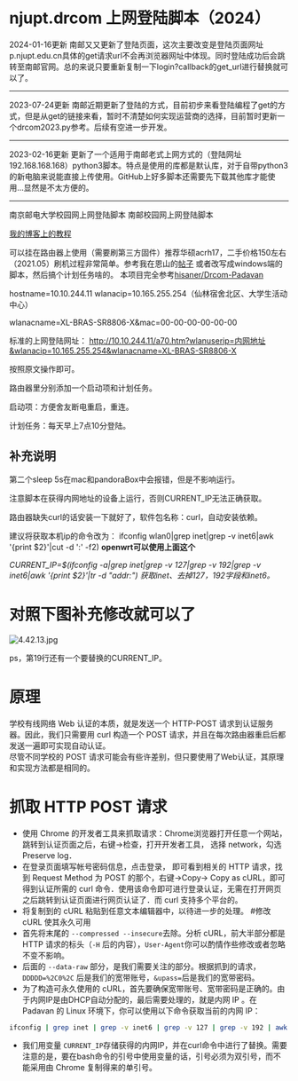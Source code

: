 # njupt.drcom 上网登陆脚本（2024）
2024-01-16更新
南邮又又更新了登陆页面，这次主要改变是登陆页面网址p.njupt.edu.cn具体的get请求url不会再浏览器网址中体现。同时登陆成功后会跳转至南邮官网。总的来说只要重新复制一下login?callback的get_url进行替换就可以了。

---
2023-07-24更新
南邮近期更新了登陆的方式，目前初步来看登陆编程了get的方式，但是从get的链接来看，暂时不清楚如何实现运营商的选择，目前暂时更新一个drcom2023.py参考。后续有空进一步开发。


---
2023-02-16更新
更新了一个适用于南邮老式上网方式的（登陆网址192.168.168.168）python3脚本。特点是使用的库都是默认库，对于自带python3的新电脑来说能直接上传使用。GitHub上好多脚本还需要先下载其他库才能使用...显然是不太方便的。


---
南京邮电大学校园网上网登陆脚本
南邮校园网上网登陆脚本

[我的博客上的教程](https://zwiss.fun/2021/07/27/%e5%8d%97%e9%82%ae%e6%a0%a1%e5%9b%ad%e7%bd%91%e8%87%aa%e5%8a%a8%e7%99%bb%e9%99%86%e8%84%9a%e6%9c%ac/)

可以挂在路由器上使用（需要刷第三方固件）推荐华硕acrh17，二手价格150左右（2021.05）刷机过程非常简单。参考我在恩山的[帖子](https://www.right.com.cn/forum/thread-4137387-1-1.html)
或者改写成windows端的脚本，然后搞个计划任务啥的。
本项目完全参考[hisaner/Drcom-Padavan](https://github.com/hisaner/Drcom-Padavan)

hostname=10.10.244.11
wlanacip=10.165.255.254（仙林宿舍北区、大学生活动中心）

wlanacname=XL-BRAS-SR8806-X&mac=00-00-00-00-00-00

标准的上网登陆网址：
http://10.10.244.11/a70.htm?wlanuserip=内网地址&wlanacip=10.165.255.254&wlanacname=XL-BRAS-SR8806-X

按照原文操作即可。

路由器里分别添加一个启动项和计划任务。

启动项：方便舍友断电重启，重连。

计划任务：每天早上7点10分登陆。

## 补充说明
第二个sleep 5s在mac和pandoraBox中会报错，但是不影响运行。

注意脚本在获得内网地址的设备上运行，否则CURRENT_IP无法正确获取。

路由器缺失curl的话安装一下就好了，软件包名称：curl，自动安装依赖。

建议将获取本机ip的命令改为：
ifconfig wlan0|grep inet|grep -v inet6|awk '{print $2}'|cut -d ':' -f2)
**openwrt可以使用上面这个**

*CURRENT_IP=$(ifconfig -a|grep inet|grep -v 127|grep -v 192|grep -v inet6|awk '{print $2}'|tr -d "addr:")
获取inet、去掉127，192字段和inet6。*

# 对照下图补充修改就可以了
![4.42.13.jpg](https://i.loli.net/2021/06/01/izoITGnDBNkLAwS.jpg)

ps，第19行还有一个要替换的CURRENT_IP。

# 原理
学校有线网络 Web 认证的本质，就是发送一个 HTTP-POST 请求到认证服务器。因此，我们只需要用 curl 构造一个 POST 请求，并且在每次路由器重启后都发送一遍即可实现自动认证。<br />
尽管不同学校的 POST 请求可能会有些许差别，但只要使用了Web认证，其原理和实现方法都是相同的。

# 抓取 HTTP POST 请求

- 使用 Chrome 的开发者工具来抓取请求：Chrome浏览器打开任意一个网站，跳转到认证页面之后，右键->检查，打开开发者工具， 选择 network，勾选 Preserve log．
- 在登录页面填写帐号密码信息，点击登录， 即可看到相关的 HTTP 请求，找到 Request Method 为 POST 的那个，右键->Copy-> Copy as cURL，即可得到认证所需的 curl 命令．使用该命令即可进行登录认证，无需在打开网页之后跳转到认证页面进行网页认证了．而 curl 支持多个平台的。
- 将复制到的 cURL 粘贴到任意文本编辑器中，以待进一步的处理。
#修改 cURL 使其永久可用
- 首先将末尾的 `--compressed --insecure`去除。分析 cURL，前大半部分都是 HTTP 请求的标头（`-H` 后的内容），`User-Agent`你可以酌情作些修改或者忽略不变不影响。
- 后面的 `--data-raw` 部分，是我们需要关注的部分。根据抓到的请求，`DDDDD=%2C0%2C` 后是我们的宽带账号，`&upass=`后是我们的宽带密码。
- 为了构造可永久使用的 cURL，首先要确保宽带账号、宽带密码是正确的。由于内网IP是由DHCP自动分配的，最后需要处理的，就是内网 IP 。在 Padavan 的 Linux 环境下，你可以使用以下命令获取当前的内网 IP：
```Bash
ifconfig | grep inet | grep -v inet6 | grep -v 127 | grep -v 192 | awk '{print $(NF-2)}' | cut -d ':' -f2
```
- 我们用变量 `CURRENT_IP`存储获得的内网IP，并在curl命令中进行了替换。需要注意的是，要在bash命令的引号中使用变量的话，引号必须为双引号，而不能采用由 Chrome 复制得来的单引号。
